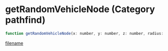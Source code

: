 # getRandomVehicleNode (Category pathfind)

```js
function getRandomVehicleNode(x: number, y: number, z: number, radius: number, p4: boolean, p5: boolean, p6: boolean, outPosition: vectorPtr, nodeId: intPtr): Array
```

[filename](getRandomVehicleNode_m.md ':include')
